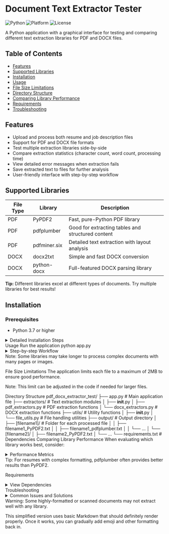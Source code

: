 # Document Text Extractor Tester

![Python](https://img.shields.io/badge/python-3.7+-blue.svg)
![Platform](https://img.shields.io/badge/platform-windows%20%7C%20macos%20%7C%20linux-lightgrey)
![License](https://img.shields.io/badge/license-MIT-green.svg)

A Python application with a graphical interface for testing and comparing different text extraction libraries for PDF and DOCX files.

## Table of Contents
- [Features](#features)
- [Supported Libraries](#supported-libraries)
- [Installation](#installation)
- [Usage](#usage)
- [File Size Limitations](#file-size-limitations)
- [Directory Structure](#directory-structure)
- [Comparing Library Performance](#comparing-library-performance)
- [Requirements](#requirements)
- [Troubleshooting](#troubleshooting)

## Features

- Upload and process both resume and job description files
- Support for PDF and DOCX file formats
- Test multiple extraction libraries side-by-side
- Compare extraction statistics (character count, word count, processing time)
- View detailed error messages when extraction fails
- Save extracted text to files for further analysis
- User-friendly interface with step-by-step workflow

## Supported Libraries

| File Type | Library | Description |
|-----------|---------|-------------|
| PDF | PyPDF2 | Fast, pure-Python PDF library |
| PDF | pdfplumber | Good for extracting tables and structured content |
| PDF | pdfminer.six | Detailed text extraction with layout analysis |
| DOCX | docx2txt | Simple and fast DOCX conversion |
| DOCX | python-docx | Full-featured DOCX parsing library |

**Tip:** Different libraries excel at different types of documents. Try multiple libraries for best results!

## Installation

### Prerequisites
- Python 3.7 or higher

<details>
<summary>Detailed Installation Steps</summary>

1. Clone this repository or download the source code
   ```bash
   git clone https://github.com/DARK-KNIGHTKN/pdf_doc-text_extractor
   cd pdf_docx_extractor_test
Create a virtual environment

# Windows
python -m venv venv
venv\Scripts\activate

# macOS/Linux
python3 -m venv venv
source venv/bin/activate
Install dependencies

pip install -r requirements.txt
</details>
Usage
Run the application
python app.py
<details> <summary>Step-by-step Workflow</summary>
File Selection Screen:

Click "Browse..." to upload a resume file (PDF or DOCX)
Click "Browse..." to upload a job description file (PDF or DOCX)
Click "Next" to continue
Library Selection Screen:

Select which libraries to use for extracting text
Different options will appear based on your file types
Click "Process Files" to start extraction
Results Screen:

View statistics for each extraction (character count, word count, time)
Select a row to see detailed error information (if applicable)
Find extracted text files in the output directory
Click "Clear & Start Over" to process new files
</details>
Note: Some libraries may take longer to process complex documents with many pages or images.

File Size Limitations
The application limits each file to a maximum of 2MB to ensure good performance.

Note: This limit can be adjusted in the code if needed for larger files.

Directory Structure
pdf_docx_extractor_test/
├── app.py                 # Main application file
├── extractors/            # Text extraction modules
│   ├── __init__.py
│   ├── pdf_extractors.py  # PDF extraction functions
│   └── docx_extractors.py # DOCX extraction functions
├── utils/                 # Utility functions
│   ├── __init__.py
│   └── file_utils.py      # File handling utilities
├── output/                # Output directory
│   ├── [filename1]/       # Folder for each processed file
│   │   ├── filename1_PyPDF2.txt
│   │   ├── filename1_pdfplumber.txt
│   │   └── ...
│   └── [filename2]/
│       ├── filename2_PyPDF2.txt
│       └── ...
└── requirements.txt       # Dependencies
Comparing Library Performance
When evaluating which library works best, consider:

<details> <summary>Performance Metrics</summary>
Character Count: Higher counts may indicate better extraction
Processing Time: Faster is better, especially for large documents
Quality of Extraction: Check the output files to see which library:
Better preserves formatting
Correctly handles tables and special characters
Properly processes complex layouts
</details>
Tip: For resumes with complex formatting, pdfplumber often provides better results than PyPDF2.

Requirements
<details> <summary>View Dependencies</summary>
PyPDF2>=3.0.0
pdfplumber>=0.7.0
pdfminer.six>=20221105
python-docx>=0.8.11
docx2txt>=0.8
</details>
Troubleshooting
<details> <summary>Common Issues and Solutions</summary>
"CropBox missing from /Page" warnings: These are normal PyPDF2 messages and can be safely ignored
Import errors: Ensure all packages are correctly installed in your virtual environment
Empty extraction results: Some PDF protection methods can prevent text extraction
Slow processing: Large or complex documents may take longer to process
</details>
Warning: Some highly-formatted or scanned documents may not extract well with any library.


This simplified version uses basic Markdown that should definitely render properly. Once it works, you can gradually add emoji and other formatting back in.
